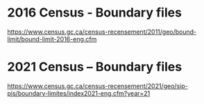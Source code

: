 
# 2016 Census - Boundary files

https://www.census.gc.ca/census-recensement/2011/geo/bound-limit/bound-limit-2016-eng.cfm

# 2021 Census – Boundary files

https://www.census.gc.ca/census-recensement/2021/geo/sip-pis/boundary-limites/index2021-eng.cfm?year=21


